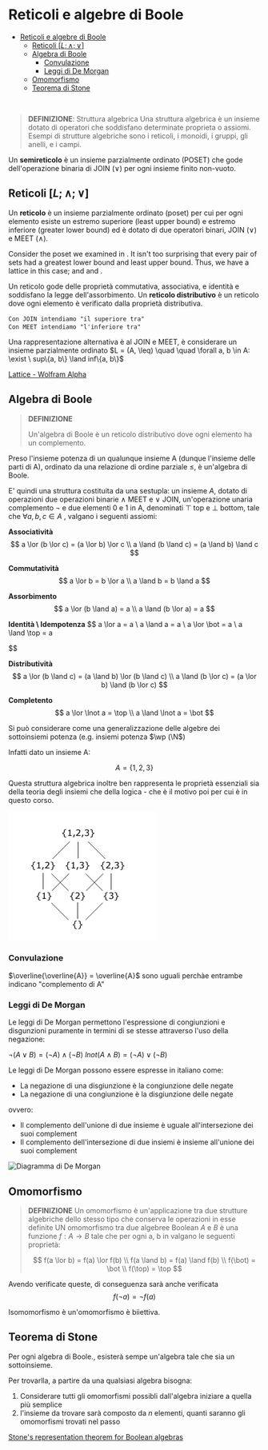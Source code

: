 # Reticoli e algebre di Boole
- [Reticoli e algebre di Boole](#reticoli-e-algebre-di-boole)
  - [Reticoli $[L; \land; \lor]$](#reticoli-l-land-lor)
  - [Algebra di Boole](#algebra-di-boole)
    - [Convulazione](#convulazione)
    - [Leggi di De Morgan](#leggi-di-de-morgan)
  - [Omomorfismo](#omomorfismo)
  - [Teorema di Stone](#teorema-di-stone)

<br>

>**DEFINIZIONE**: Struttura algebrica
> Una struttura algebrica è un insieme dotato di operatori che soddisfano determinate proprieta o assiomi. Esempi di strutture algebriche sono i reticoli, i monoidi, i gruppi, gli anelli, e i campi.

Un **semireticolo** è un insieme parzialmente ordinato (POSET) che gode dell'operazione binaria di JOIN ($\lor$) per ogni insieme finito non-vuoto.

## Reticoli $[L; \land; \lor]$
Un **reticolo** è un insieme parzialmente ordinato (poset) per cui per ogni elemento esiste un estremo superiore (least upper bound) e estremo inferiore (greater lower bound) ed è dotato di due operatori binari, JOIN ($\lor$) e MEET ($\land$). 

Consider the poset we examined in . It isn't too surprising that every pair of sets had a greatest lower bound and least upper bound. Thus, we have a lattice in this case; and and .


Un reticolo gode delle proprietà commutativa, associativa, e identità e soddisfano la legge dell'assorbimento. Un **reticolo distributivo** è un reticolo dove ogni elemento è verificato dalla proprietà distributiva.

    Con JOIN intendiamo "il superiore tra"
    Con MEET intendiamo "l'inferiore tra"

Una rappresentazione alternativa è al JOIN e MEET, è considerare un insieme parzialmente ordinato $L = (A, \leq) \quad \quad \forall a, b \in A: \exist \ sup\{a, b\} \land  inf\{a, b\}$

[Lattice - Wolfram Alpha](https://mathworld.wolfram.com/Lattice.html)

## Algebra di Boole
>**DEFINIZIONE**
> 
> Un'algebra di Boole è un reticolo distributivo dove ogni elemento ha un complemento.

Preso l'insieme potenza di un qualunque insieme A (dunque l'insieme delle parti di A), ordinato da una relazione di ordine parziale $\leq$, è un'algebra di Boole.

E' quindi una struttura costituita da una sestupla: un insieme $A$, dotato di operazioni due operazioni binarie $\land$ MEET e $\lor$ JOIN, un'operazione unaria complemento $\lnot$ e due elementi 0 e 1 in A, denominati $\top$ top e $\bot$ bottom, tale che $\forall a, b, c \in A$ , valgano i seguenti assiomi:

**Associatività**
$$
a \lor (b \lor c) = (a \lor b) \lor c
\\
a \land (b \land c) = (a \land b) \land c
$$

**Commutatività**
$$
a \lor b = b \lor a 
\\
a \land b = b \land a
$$

**Assorbimento**
$$
a \lor (b \land a) = a
\\
a \land (b \lor a) = a
$$

**Identità \ Idempotenza**
$$
a \lor a = a
\\
a \land a = a
\\
a \lor \bot = a
\\ 
a \land \top = a

$$

**Distributività**
$$
a \lor (b \land c) = (a \land b) \lor (b \land c)
\\
a \land (b \lor c) = (a \lor b) \land (b \lor c)
$$

**Completento**
$$
a \lor \lnot a = \top
\\ 
a \land \lnot a = \bot
$$

 Si può considerare come una generalizzazione delle algebre dei sottoinsiemi potenza (e.g. insiemi potenza $\wp (\N$)

Infatti dato un insieme A:

$$
A = \{1, 2, 3\}
$$

Questa struttura algebrica inoltre ben rappresenta le proprietà essenziali sia della teoria degli insiemi che della logica - che è il motivo poi per cui è in questo corso.

![esempio reticolo distributivo](assets/reticolo_distributivo.png)

### Convulazione
$\overline{\overline{A}} = \overline{A}$ sono uguali perchàe entrambe indicano "complemento di A"

### Leggi di De Morgan
Le leggi di De Morgan permettono l'espressione di congiunzioni e disgunzioni puramente in termini di se stesse attraverso l'uso della negazione: 

$\lnot (A \lor B) = (\lnot A) \land (\lnot B)$
$lnot(A \land B) = (\lnot A) \lor (\lnot B)$

Le leggi di De Morgan possono essere espresse in italiano come:

- La negazione di una disgiunzione è la congiunzione delle negate
- La negazione di una congiunzione è la disgiunzione delle negate

ovvero:
- Il complemento dell'unione di due insieme è uguale all'intersezione dei suoi complement
- Il complemento dell'intersezione di due insiemi è insieme all'unione dei suoi complement


![Diagramma di De Morgan](https://upload.wikimedia.org/wikipedia/commons/thumb/0/06/Demorganlaws.svg/800px-Demorganlaws.svg.png)

## Omomorfismo
> **DEFINIZIONE**
> Un omomorfismo è un'applicazione tra due strutture algebriche dello stesso tipo che conserva le operazioni in esse definite
> UN omomorfismo tra due algebree Boolean $A$ e $B$ è una funzione $f: A \to B$ tale che per ogni a, b in valgano le seguenti proprietà:
> 
> $$
  f(a \lor b) = f(a) \lor f(b)
\\
f(a \land b) = f(a) \land f(b)
\\
f(\bot) = \bot 
\\ 
f(\top) = \top
> $$

Avendo verificate queste, di conseguenza sarà anche verificata
$$
f(\lnot a) = \lnot f(a)
$$

Isomomorfismo è un'omomorfismo è biiettiva.

 
## Teorema di Stone

Per ogni algebra di Boole., esisterà sempe un'algebra tale che sia un sottoinsieme. 

Per trovarlla, a partire da una qualsiasi algebra bisogna:
1. Considerare tutti gli omomorfismi possibli dall'algebra iniziare a quella più semplice
2. l'insieme da trovare sarà composto da $n$ elementi, quanti saranno gli omomorfismi trovati nel passo

[Stone's representation theorem for Boolean algebras](https://en.wikipedia.org/wiki/Stone%27s_representation_theorem_for_Boolean_algebras)

